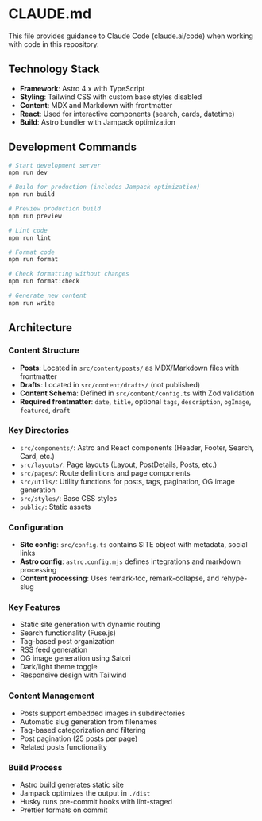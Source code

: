 # CLAUDE.md

This file provides guidance to Claude Code (claude.ai/code) when working with code in this repository.

## Technology Stack
- **Framework**: Astro 4.x with TypeScript
- **Styling**: Tailwind CSS with custom base styles disabled
- **Content**: MDX and Markdown with frontmatter
- **React**: Used for interactive components (search, cards, datetime)
- **Build**: Astro bundler with Jampack optimization

## Development Commands
```bash
# Start development server
npm run dev

# Build for production (includes Jampack optimization)
npm run build

# Preview production build
npm run preview

# Lint code
npm run lint

# Format code
npm run format

# Check formatting without changes
npm run format:check

# Generate new content
npm run write
```

## Architecture

### Content Structure
- **Posts**: Located in `src/content/posts/` as MDX/Markdown files with frontmatter
- **Drafts**: Located in `src/content/drafts/` (not published)
- **Content Schema**: Defined in `src/content/config.ts` with Zod validation
- **Required frontmatter**: `date`, `title`, optional `tags`, `description`, `ogImage`, `featured`, `draft`

### Key Directories
- `src/components/`: Astro and React components (Header, Footer, Search, Card, etc.)
- `src/layouts/`: Page layouts (Layout, PostDetails, Posts, etc.)
- `src/pages/`: Route definitions and page components
- `src/utils/`: Utility functions for posts, tags, pagination, OG image generation
- `src/styles/`: Base CSS styles
- `public/`: Static assets

### Configuration
- **Site config**: `src/config.ts` contains SITE object with metadata, social links
- **Astro config**: `astro.config.mjs` defines integrations and markdown processing
- **Content processing**: Uses remark-toc, remark-collapse, and rehype-slug

### Key Features
- Static site generation with dynamic routing
- Search functionality (Fuse.js)
- Tag-based post organization
- RSS feed generation
- OG image generation using Satori
- Dark/light theme toggle
- Responsive design with Tailwind

### Content Management
- Posts support embedded images in subdirectories
- Automatic slug generation from filenames
- Tag-based categorization and filtering
- Post pagination (25 posts per page)
- Related posts functionality

### Build Process
- Astro build generates static site
- Jampack optimizes the output in `./dist`
- Husky runs pre-commit hooks with lint-staged
- Prettier formats on commit